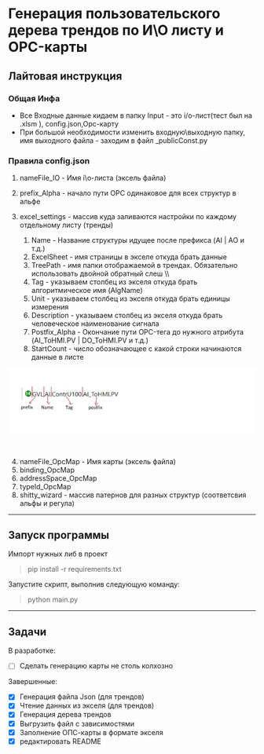 # Генерация пользовательского дерева трендов по И\О листу и OPC-карты 

## Лайтовая инструкция

### Общая Инфа
- Все Входные данные кидаем в папку Input - это i/o-лист(тест был на .xlsm ), config.json,Opc-карту
- При большой необходимости изменить входную\выходную папку, имя выходного файла - заходим в файл _publicConst.py

### Правила config.json
1. nameFile_IO - Имя i\o-листа (эксель файла)
2. prefix_Alpha - начало пути OPC одинаковое для всех структур в альфе

3. excel_settings - массив куда заливаются настройки по каждому отдельному листу (тренды)
   1. Name - Название структуры идущее после префикса (AI | AO и т.д.)
   2. ExcelSheet - имя страницы в экселе откуда брать данные 
   3. TreePath - имя папки отображаемой в трендах. Обязательно использовать двойной обратный слеш \\\ 
   4. Tag - указываем столбец из экселя откуда брать алгоритмическое имя (AlgName)
   5. Unit - указываем столбец из экселя откуда брать единицы измерения
   6. Description - указываем столбец из экселя откуда брать человеческое наименование сигнала 
   7. Postfix_Alpha - Окончание пути OPC-тега до нужного атрибута (AI_ToHMI.PV | DO_ToHMI.PV и т.д.)
   8. StartCount - число обозначающее с какой строки начинаются данные в листе



![Пояснялкины](pic.PNG)

<br>

4. nameFile_OpcMap - Имя карты (эксель файла)
5. binding_OpcMap 
5. addressSpace_OpcMap
7. typeId_OpcMap
8. shitty_wizard - массив патернов для разных структур (соответсвия альфы и регула)


----
## Запуск программы

Импорт нужных либ в проект 
> pip install -r requirements.txt

Запустите скрипт, выполнив следующую команду:
> python main.py

----
## Задачи
В разработке:
- [ ] Сделать генерацию карты не столь колхозно 

Завершенные: 
- [x] Генерация файла Json (для трендов)
- [x] Чтение данных из экселя (для трендов)
- [x] Генерация дерева трендов  
- [x] Выгрузить файл с зависимостями 
- [x] Заполнение ОПС-карты в формате экселя
- [x] редактировать README
